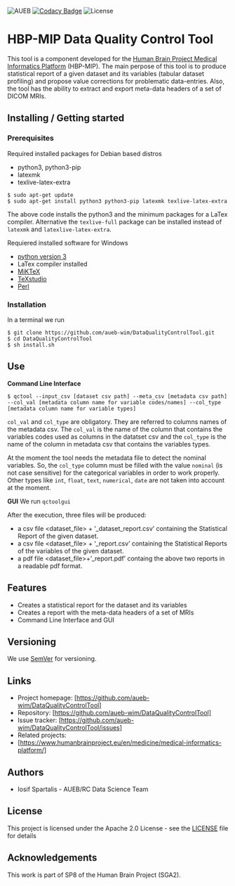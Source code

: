 ![AUEB](https://img.shields.io/badge/AUEB-RC-red.svg) [![Codacy Badge](https://api.codacy.com/project/badge/Grade/c08a182fec11456a8ba98ddeedb9ed4f)](https://www.codacy.com/app/iosifsp/QCtool?utm_source=github.com&amp;utm_medium=referral&amp;utm_content=aueb-wim/QCtool&amp;utm_campaign=Badge_Grade) ![License](https://img.shields.io/badge/license-Apache--2.0-blue.svg)

# HBP-MIP Data Quality Control Tool

This tool is a component developed for the [Human Brain Project Medical Informatics Platform](https://www.humanbrainproject.eu/en/medicine/medical-informatics-platform/) (HBP-MIP). The main perpose of this tool is to produce statistical report of a given dataset and its variables (tabular dataset profiling) and propose value corrections for problematic data-entries. Also, the tool has the ability to extract and export meta-data headers of a set of DICOM MRIs.
## Installing / Getting started
### Prerequisites
Required installed packages for Debian based distros
-   python3, python3-pip
-   latexmk 
-   texlive-latex-extra

```shell
$ sudo apt-get update
$ sudo apt-get install python3 python3-pip latexmk texlive-latex-extra
```
The above code installs the python3 and the minimum packages for a LaTex compiler. Alternative the `texlive-full` package can be installed instead of `latexmk` and `latexlive-latex-extra`.  

Requiered installed software for Windows
-   [python version 3](https://www.python.org/downloads/)
-   LaTex compiler installed
  -   [MiKTeX](https://miktex.org/download)
  -   [TeXstudio](https://www.texstudio.org/)
-   [Perl](https://www.perl.org/get.html)

### Installation
In a terminal we run
```shell
$ git clone https://github.com/aueb-wim/DataQualityControlTool.git
$ cd DataQualityControlTool
$ sh install.sh
```

## Use
**Command Line Interface**
``` shell 
$ qctool --input_csv [dataset csv path] --meta_csv [metadata csv path] --col_val [metadata column name for variable codes/names] --col_type [metadata column name for variable types]
```

`col_val` and `col_type` are obligatory. They are referred to columns names of the metadata csv. The `col_val` is the name of the column that contains the variables codes used as columns in the datatset csv and the `col_type` is the name of the column in metadata csv that contains the variables types. 

At  the moment the tool needs the metadata file to detect the nominal variables. So, the `col_type` column must be filled with the value `nominal` (is not case sensitive)  for the categorical variables in order to work properly. Other types like `int`, `float`, `text`, `numerical`, `date` are not taken into account at the moment. 

**GUI**
We run `qctoolgui`  

After the execution, three files will be produced:
-   a csv file <dataset_file> + ‘_dataset_report.csv’ containing the Statistical Report of the given dataset.
-   a csv file <dataset_file> + ‘_report.csv’ containing the Statistical Reports of the variables of the given dataset.
-   a pdf file <dataset_file>+’_report.pdf’ containg the above two reports in a readable pdf format. 

## Features
-   Creates a statistical report for the dataset and its variables 
-   Creates a report with the meta-data headers of a set of MRIs 
-   Command Line Interface and GUI 

## Versioning
We use [SemVer](http://semver.org/) for versioning.

## Links

-   Project homepage: [https://github.com/aueb-wim/DataQualityControlTool]
-   Repository: [https://github.com/aueb-wim/DataQualityControlTool]
-   Issue tracker: [https://github.com/aueb-wim/DataQualityControlTool/issues]
-   Related projects:
  -   [https://www.humanbrainproject.eu/en/medicine/medical-informatics-platform/]
  
## Authors
-   Iosif Spartalis - AUEB/RC Data Science Team

## License
This project is licensed under the Apache 2.0 License - see the [LICENSE](LICENSE) file for details

## Acknowledgements

This work is part of SP8 of the Human Brain Project (SGA2).
